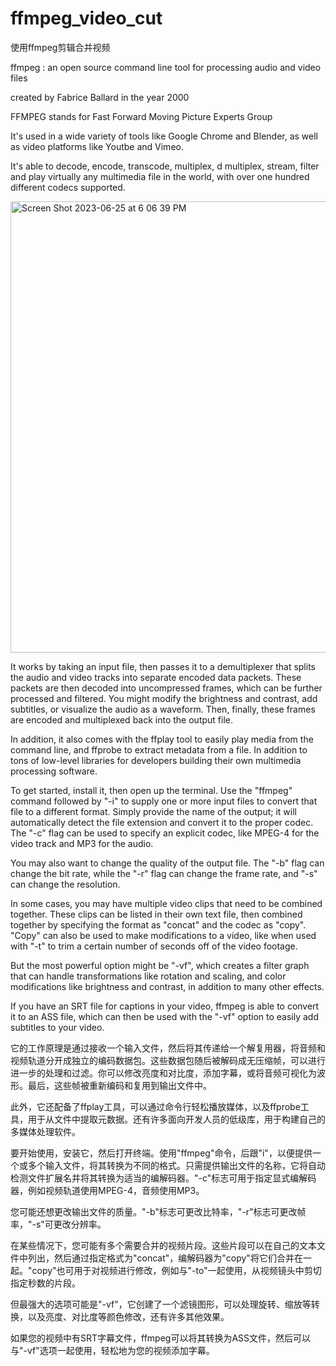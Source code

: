 # ffmpeg_video_cut
使用ffmpeg剪辑合并视频

ffmpeg : an open source command line tool for processing audio and video files

created by Fabrice Ballard in the year 2000

FFMPEG stands for Fast Forward Moving Picture Experts Group

It's used in a wide variety of tools like Google Chrome and Blender, as well as video platforms like Youtbe and Vimeo.

It's able to decode, encode, transcode, multiplex, d multiplex, stream, filter and play virtually any multimedia file in the world, with over one hundred different codecs supported.

<img width="722" alt="Screen Shot 2023-06-25 at 6 06 39 PM" src="https://github.com/qifeibro/ffmpeg_video_cut/assets/87322305/c5898f98-8db3-4ced-98d0-57865723cd4b">

It works by taking an input file, then passes it to a demultiplexer that splits the audio and video tracks into separate encoded data packets. These packets are then decoded into uncompressed frames, which can be further processed and filtered. You might modify the brightness and contrast, add subtitles, or visualize the audio as a waveform. Then, finally, these frames are encoded and multiplexed back into the output file.

In addition, it also comes with the ffplay tool to easily play media from the command line, and ffprobe to extract metadata from a file. In addition to tons of low-level libraries for developers building their own multimedia processing software.

To get started, install it, then open up the terminal. Use the "ffmpeg" command followed by "-i" to supply one or more input files to convert that file to a different format. Simply provide the name of the output; it will automatically detect the file extension and convert it to the proper codec. The "-c" flag can be used to specify an explicit codec, like MPEG-4 for the video track and MP3 for the audio.

You may also want to change the quality of the output file. The "-b" flag can change the bit rate, while the "-r" flag can change the frame rate, and "-s" can change the resolution.

In some cases, you may have multiple video clips that need to be combined together. These clips can be listed in their own text file, then combined together by specifying the format as "concat" and the codec as "copy". "Copy" can also be used to make modifications to a video, like when used with "-t" to trim a certain number of seconds off of the video footage.

But the most powerful option might be "-vf", which creates a filter graph that can handle transformations like rotation and scaling, and color modifications like brightness and contrast, in addition to many other effects.

If you have an SRT file for captions in your video, ffmpeg is able to convert it to an ASS file, which can then be used with the "-vf" option to easily add subtitles to your video.

它的工作原理是通过接收一个输入文件，然后将其传递给一个解复用器，将音频和视频轨道分开成独立的编码数据包。这些数据包随后被解码成无压缩帧，可以进行进一步的处理和过滤。你可以修改亮度和对比度，添加字幕，或将音频可视化为波形。最后，这些帧被重新编码和复用到输出文件中。

此外，它还配备了ffplay工具，可以通过命令行轻松播放媒体，以及ffprobe工具，用于从文件中提取元数据。还有许多面向开发人员的低级库，用于构建自己的多媒体处理软件。

要开始使用，安装它，然后打开终端。使用"ffmpeg"命令，后跟"i"，以便提供一个或多个输入文件，将其转换为不同的格式。只需提供输出文件的名称，它将自动检测文件扩展名并将其转换为适当的编解码器。"-c"标志可用于指定显式编解码器，例如视频轨道使用MPEG-4，音频使用MP3。

您可能还想更改输出文件的质量。"-b"标志可更改比特率，"-r"标志可更改帧率，"-s"可更改分辨率。

在某些情况下，您可能有多个需要合并的视频片段。这些片段可以在自己的文本文件中列出，然后通过指定格式为"concat"，编解码器为"copy"将它们合并在一起。"copy"也可用于对视频进行修改，例如与"-to"一起使用，从视频镜头中剪切指定秒数的片段。

但最强大的选项可能是"-vf"，它创建了一个滤镜图形，可以处理旋转、缩放等转换，以及亮度、对比度等颜色修改，还有许多其他效果。

如果您的视频中有SRT字幕文件，ffmpeg可以将其转换为ASS文件，然后可以与"-vf"选项一起使用，轻松地为您的视频添加字幕。




